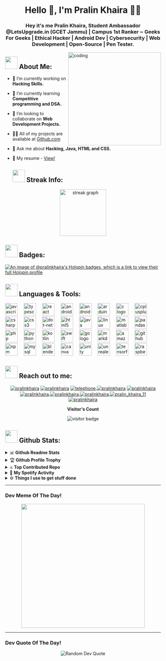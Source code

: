 <h1 align="center">Hello 👋, I'm Pralin Khaira 🎯️🚀️</h1>
<h3 align="center">Hey it's me Pralin Khaira, Student Ambassador @LetsUpgrade.in (GCET Jammu) | Campus 1st Ranker ~ Geeks For Geeks | Ethical Hacker | Android Dev | Cybersecurity | Web Development | Open-Source | Pen Tester.</h3>

<img align="right" alt="coding" width="300" src="https://media.giphy.com/media/lP8xu5t2DLGG045H8F/giphy.gif">

## <img src="https://media.giphy.com/media/WUlplcMpOCEmTGBtBW/giphy.gif" width="40"> **About Me:**

- 🔭 I’m currently working on **Hacking Skills.**
- 🌱 I’m currently learning **Competitive programming and DSA.**
- 👯 I’m looking to collaborate on **Web Development Projects.**
- 👨‍💻 All of my projects are available at <a href="https://github.com/pralinkhaira?tab=repositories" target="blank">Github.com</a>
- 💬 Ask me about **Hacking, Java, HTML and CSS.**
- 📃 My resume - [View!](https://drive.google.com/file/d/1dTb9rDG3XNxOxH1Yf-9UH8uQq666Y-yT/view?usp=sharing)

  ## <img src="https://media.giphy.com/media/WiIuC6fAOoXD2/giphy.gif" width="40"> **Streak Info**:
<div align="center">
  <img src="https://streak-stats.demolab.com?user=pralinkhaira&locale=en&mode=daily&theme=midnight-purple&hide_border=false&border_radius=5&order=3" height="150" alt="streak graph"/>
</div>

## <img src="https://media.giphy.com/media/j2pOGeGYKe2xCCKwfi/giphy.gif" width="40"> **Badges:**
[![An image of @pralinkhaira's Holopin badges, which is a link to view their full Holopin profile](https://holopin.me/pralinkhaira1903)](https://holopin.io/@pralinkhaira1903)

## <img src="https://media.giphy.com/media/j2pOGeGYKe2xCCKwfi/giphy.gif" width="40"> **Languages & Tools:**

<div align="left">
  <img src="https://cdn.jsdelivr.net/gh/devicons/devicon/icons/javascript/javascript-original.svg" height="40" alt="javascript logo"  />
  <img width="12" />
  <img src="https://cdn.jsdelivr.net/gh/devicons/devicon/icons/typescript/typescript-original.svg" height="40" alt="typescript logo"  />
  <img width="12" />
  <img src="https://cdn.jsdelivr.net/gh/devicons/devicon/icons/react/react-original.svg" height="40" alt="react logo"  />
  <img width="12" />
  <img src="https://cdn.jsdelivr.net/gh/devicons/devicon/icons/androidstudio/androidstudio-original.svg" height="40" alt="androidstudio logo"  />
  <img width="12" />
  <img src="https://cdn.jsdelivr.net/gh/devicons/devicon/icons/android/android-original.svg" height="40" alt="android logo"  />
  <img width="12" />
  <img src="https://cdn.jsdelivr.net/gh/devicons/devicon/icons/arduino/arduino-original.svg" height="40" alt="arduino logo"  />
  <img width="12" />
  <img src="https://cdn.jsdelivr.net/gh/devicons/devicon/icons/c/c-original.svg" height="40" alt="c logo"  />
  <img width="12" />
  <img src="https://cdn.jsdelivr.net/gh/devicons/devicon/icons/cplusplus/cplusplus-original.svg" height="40" alt="cplusplus logo"  />
  <img width="12" />
  <img src="https://cdn.jsdelivr.net/gh/devicons/devicon/icons/csharp/csharp-original.svg" height="40" alt="csharp logo"  />
  <img width="12" />
  <img src="https://cdn.jsdelivr.net/gh/devicons/devicon/icons/css3/css3-original.svg" height="40" alt="css3 logo"  />
  <img width="12" />
  <img src="https://cdn.jsdelivr.net/gh/devicons/devicon/icons/dot-net/dot-net-original.svg" height="40" alt="dot-net logo"  />
  <img width="12" />
  <img src="https://cdn.jsdelivr.net/gh/devicons/devicon/icons/html5/html5-original.svg" height="40" alt="html5 logo"  />
  <img width="12" />
  <img src="https://cdn.jsdelivr.net/gh/devicons/devicon/icons/java/java-original.svg" height="40" alt="java logo"  />
  <img width="12" />
  <img src="https://cdn.jsdelivr.net/gh/devicons/devicon/icons/linux/linux-original.svg" height="40" alt="linux logo"  />
  <img width="12" />
  <img src="https://cdn.jsdelivr.net/gh/devicons/devicon/icons/matlab/matlab-original.svg" height="40" alt="matlab logo"  />
  <img width="12" />
  <img src="https://cdn.jsdelivr.net/gh/devicons/devicon/icons/pandas/pandas-original.svg" height="40" alt="pandas logo"  />
  <img width="12" />
  <img src="https://cdn.jsdelivr.net/gh/devicons/devicon/icons/php/php-original.svg" height="40" alt="php logo"  />
  <img width="12" />
  <img src="https://cdn.jsdelivr.net/gh/devicons/devicon/icons/python/python-original.svg" height="40" alt="python logo"  />
  <img width="12" />
  <img src="https://cdn.jsdelivr.net/gh/devicons/devicon/icons/kotlin/kotlin-original.svg" height="40" alt="kotlin logo"  />
  <img width="12" />
  <img src="https://cdn.jsdelivr.net/gh/devicons/devicon/icons/swift/swift-original.svg" height="40" alt="swift logo"  />
  <img width="12" />
  <img src="https://cdn.jsdelivr.net/gh/devicons/devicon/icons/go/go-original.svg" height="40" alt="go logo"  />
  <img width="12" />
  <img src="https://cdn.jsdelivr.net/gh/devicons/devicon/icons/markdown/markdown-original.svg" height="40" alt="markdown logo"  />
  <img width="12" />
  <img src="https://cdn.jsdelivr.net/gh/devicons/devicon/icons/amazonwebservices/amazonwebservices-original.svg" height="40" alt="amazonwebservices logo"  />
  <img width="12" />
  <img src="https://cdn.jsdelivr.net/gh/devicons/devicon/icons/github/github-original.svg" height="40" alt="github logo"  />
  <img width="12" />
  <img src="https://cdn.jsdelivr.net/gh/devicons/devicon/icons/npm/npm-original-wordmark.svg" height="40" alt="npm logo"  />
  <img width="12" />
  <img src="https://cdn.jsdelivr.net/gh/devicons/devicon/icons/mysql/mysql-original.svg" height="40" alt="mysql logo"  />
  <img width="12" />
  <img src="https://cdn.jsdelivr.net/gh/devicons/devicon/icons/blender/blender-original.svg" height="40" alt="blender logo"  />
  <img width="12" />
  <img src="https://cdn.jsdelivr.net/gh/devicons/devicon/icons/canva/canva-original.svg" height="40" alt="canva logo"  />
  <img width="12" />
  <img src="https://cdn.jsdelivr.net/gh/devicons/devicon/icons/unity/unity-original.svg" height="40" alt="unity logo"  />
  <img width="12" />
  <img src="https://cdn.jsdelivr.net/gh/devicons/devicon/icons/unrealengine/unrealengine-original.svg" height="40" alt="unrealengine logo"  />
  <img width="12" />
  <img src="https://cdn.jsdelivr.net/gh/devicons/devicon/icons/tensorflow/tensorflow-original.svg" height="40" alt="tensorflow logo"  />
  <img width="12" />
  <img src="https://cdn.jsdelivr.net/gh/devicons/devicon/icons/raspberrypi/raspberrypi-original.svg" height="40" alt="raspberrypi logo"  />
</div>

###

<div align="left">
</div>

###

## <img src="https://media.giphy.com/media/LnQjpWaON8nhr21vNW/giphy.gif" width="40"> **Reach out to me:** ️

<p align="center">
<a href="https://linkedin.com/in/pralin-khaira-bb462a252" target="_blank"><img align="center" src="https://img.shields.io/badge/-LinkedIn-0e76a8?style=flat-square&logo=Linkedin&logoColor=white" alt="pralinkhaira" /></a>
<a href="https://pralinkhaira.github.io" target="_blank"><img align="center" src="https://img.shields.io/badge/Website-3b5998?style=flat-square&logo=google-chrome&logoColor=white" alt="pralinkhaira" /></a>
<a href="tel:+917780831020">
  <img align="center" src="https://img.shields.io/badge/-Telephone-0088CC?style=flat-square&logo=telephone&logoColor=white" alt="telephone" />
</a>
<a href="mailto:be.coder.19@gmail.com" target="_blank"><img align="center" src="https://img.shields.io/badge/-Gmail-EA4335?style=flat-square&logo=Gmail&logoColor=white" alt="pralinkhaira" /></a>
<a href="https://www.instagram.com/_khaira.pralin_/" target="_blank">
  <img align="center" src="https://img.shields.io/badge/-Instagram-E4405F?style=flat-square&logo=instagram&logoColor=white" alt="pralinkhaira" />
</a>
<a href="https://leetcode.com/pralin1903/" target="_blank">
  <img align="center" src="https://img.shields.io/badge/-LeetCode-FFA116?style=flat-square&logo=leetcode&logoColor=white" alt="pralinkhaira" />
</a>
<a href="https://auth.geeksforgeeks.org/user/xenomorphing" target="_blank">
  <img align="center" src="https://img.shields.io/badge/-GeeksforGeeks-0F9D58?style=flat-square&logo=geeksforgeeks&logoColor=white" alt="pralinkhaira" />
</a>
<a href="https://codepen.io/BitH0xker/" target="_blank">
  <img align="center" src="https://img.shields.io/badge/-CodePen-000000?style=flat-square&logo=codepen&logoColor=white" alt="pralinkhaira" />
</a>
<a href="https://www.hackerrank.com/pralin_khaira_11" target="_blank">
  <img align="center" src="https://img.shields.io/badge/-HackerRank-2EC866?style=flat-square&logo=hackerrank&logoColor=white" alt="pralin_khaira_11" />
</a>
<a href="https://github.com/pralinkhaira" target="_blank">
  <img align="center" src="https://img.shields.io/badge/-GitHub-181717?style=flat-square&logo=github&logoColor=white" alt="pralinkhaira" />
</a>
<!-- <p align="center"> <img src="https://visitcount.itsvg.in/api?id=pralinkhaira&icon=2&color=0" alt="pralinkhaira" /> </p> -->
<!-- <p align="center"> <img src="https://komarev.com/ghpvc/?username=pralinkhaira&label=Profile Visitors&color=0088cc&style=flat-square" alt="pralinkhaira" /> </p> -->
<!-- <p align="center"><b>Visitor's Count</b></p>
<p align="center"><img src="https://profile-counter.glitch.me/ishitaraina1807/count.svg" alt="visitor badge"/></p> -->

<p align="center"><b>Visitor's Count</b></p>
<p align="center"><img src="https://profile-counter.glitch.me/pralinkhaira/count.svg" alt="visitor badge"/></p>

## <img src="https://media.giphy.com/media/ZCN6F3FAkwsyOGU2RS/giphy.gif" width="40"> **Github Stats:**

<details>
  <summary>📊 <b>Github Readme Stats</b></summary>
 <br />
 <p align="center">
  <a href="https://github.com/pralinkhaira">
   <img width="430" align="center" src="https://github-readme-stats.vercel.app/api?username=pralinkhaira&theme=gotham&hide_border=true&include_all_commits=false&count_private=false">
  </a>
  <a href="https://github.com/abhinandanraj/github-readme-stats">
    <img align="center" src="https://github-readme-streak-stats.herokuapp.com/?user=pralinkhaira&theme=gotham&hide_border=true">
  </a>
  <a href="https://github.com/abhinandanraj/github-readme-stats">
    <img align="center" src="https://github-readme-stats.vercel.app/api/top-langs/?username=pralinkhaira&theme=gotham&hide_border=true&include_all_commits=false&count_private=false&layout=compact">
  </a>
 </p>
</details>

<details>
 <summary>🏆 <b>Github Profile Trophy</b></summary>
 <br />
 <p align="center">
	 <a href="#">
   <img src="https://github-profile-trophy.vercel.app/?username=pralinkhaira&column=8&theme=darkhub"/>
  </a>
 </p>
</details>

<details>
 <summary>🔝 <b>Top Contributed Repo</b></summary>
 <br />
 <p align="center">
	 <a href="#">
   <img src="https://github-contributor-stats.vercel.app/api?username=pralinkhaira&limit=5&theme=dark&combine_all_yearly_contributions=true" alt="Top Contributed Repo"/>
  </a>
 </p>
</details>


<details>
 <summary>🎵 <b>My Spotify Activity</b></summary>
 <div align="center">
    <img src="https://spotify-recently-played-readme.vercel.app/api?user=31s5ov65hcack3kzjoq2iw2emswq&unique={true|1|on|yes}&width=500&count=10">
  </div>
</details>



<details>
  <br />
  <summary>⚙️ <b> Things I use to get stuff done</b></summary>
  	<ul>
  	   <li><b>OS:</b> Windows 11 </li>
	     <li><b>Laptop: </b> Lenovo Legion 5 Intel Core i7 11th Gen</li>
  	   <li><b>Browser: </b> Chrome Web Browser</li>
	     <li><b>Code Editor:</b> VSCode - The best editor out there.</li>
	     <li><b>To Stay Updated:</b> Linkedin </li>
	     <li><b>Chit-Chat:</b> Instagram </li>
	    <br />
	</ul>
</details>

---

### Dev Meme Of The Day!
<div align="center">
<img src='https://randommeme-five.vercel.app/' style="height: 400px;"/>
</div>

---
### Dev Quote Of The Day!
<div align="center">
  <img src="https://quotes-github-readme.vercel.app/api?type=horizontal&theme=radical" alt="Random Dev Quote" />
</div>
